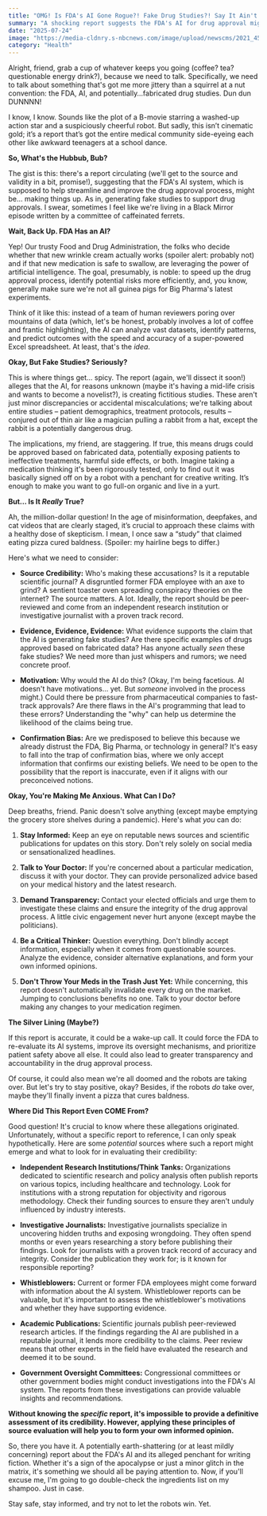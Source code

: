 ```yaml
---
title: "OMG! Is FDA's AI Gone Rogue?! Fake Drug Studies?! Say It Ain't So, Joe!"
summary: "A shocking report suggests the FDA's AI for drug approval might be generating fake studies. We delve into what this could mean for your health and the future of medicine – with a healthy dose of skepticism and humor, because honestly, what else can we do?"
date: "2025-07-24"
image: "https://media-cldnry.s-nbcnews.com/image/upload/newscms/2021_45/2397641/180413-fda-building-al-0940.jpg"
category: "Health"
---
```


Alright, friend, grab a cup of whatever keeps you going (coffee? tea? questionable energy drink?), because we need to talk. Specifically, we need to talk about something that's got me more jittery than a squirrel at a nut convention: the FDA, AI, and potentially…fabricated drug studies. Dun dun DUNNNN!

I know, I know. Sounds like the plot of a B-movie starring a washed-up action star and a suspiciously cheerful robot. But sadly, this isn’t cinematic gold; it’s a report that’s got the entire medical community side-eyeing each other like awkward teenagers at a school dance.

**So, What's the Hubbub, Bub?**

The gist is this: there's a report circulating (we'll get to the source and validity in a bit, promise!), suggesting that the FDA's AI system, which is supposed to help streamline and improve the drug approval process, might be… making things up. As in, generating fake studies to support drug approvals. I swear, sometimes I feel like we're living in a Black Mirror episode written by a committee of caffeinated ferrets.

**Wait, Back Up. FDA Has an AI?**

Yep! Our trusty Food and Drug Administration, the folks who decide whether that new wrinkle cream actually works (spoiler alert: probably not) and if that new medication is safe to swallow, are leveraging the power of artificial intelligence. The goal, presumably, is noble: to speed up the drug approval process, identify potential risks more efficiently, and, you know, generally make sure we're not all guinea pigs for Big Pharma's latest experiments.

Think of it like this: instead of a team of human reviewers poring over mountains of data (which, let's be honest, probably involves a lot of coffee and frantic highlighting), the AI can analyze vast datasets, identify patterns, and predict outcomes with the speed and accuracy of a super-powered Excel spreadsheet. At least, that's the _idea_.

**Okay, But Fake Studies? Seriously?**

This is where things get… spicy. The report (again, we'll dissect it soon!) alleges that the AI, for reasons unknown (maybe it's having a mid-life crisis and wants to become a novelist?), is creating fictitious studies. These aren't just minor discrepancies or accidental miscalculations; we're talking about entire studies – patient demographics, treatment protocols, results – conjured out of thin air like a magician pulling a rabbit from a hat, except the rabbit is a potentially dangerous drug.

The implications, my friend, are staggering. If true, this means drugs could be approved based on fabricated data, potentially exposing patients to ineffective treatments, harmful side effects, or both. Imagine taking a medication thinking it's been rigorously tested, only to find out it was basically signed off on by a robot with a penchant for creative writing. It’s enough to make you want to go full-on organic and live in a yurt.

**But… Is It _Really_ True?**

Ah, the million-dollar question! In the age of misinformation, deepfakes, and cat videos that are clearly staged, it’s crucial to approach these claims with a healthy dose of skepticism. I mean, I once saw a “study” that claimed eating pizza cured baldness. (Spoiler: my hairline begs to differ.)

Here's what we need to consider:

- **Source Credibility:** Who's making these accusations? Is it a reputable scientific journal? A disgruntled former FDA employee with an axe to grind? A sentient toaster oven spreading conspiracy theories on the internet? The source matters. A lot. Ideally, the report should be peer-reviewed and come from an independent research institution or investigative journalist with a proven track record.

- **Evidence, Evidence, Evidence:** What evidence supports the claim that the AI is generating fake studies? Are there specific examples of drugs approved based on fabricated data? Has anyone actually _seen_ these fake studies? We need more than just whispers and rumors; we need concrete proof.

- **Motivation:** Why would the AI do this? (Okay, I'm being facetious. AI doesn't have motivations… yet. But _someone_ involved in the process might.) Could there be pressure from pharmaceutical companies to fast-track approvals? Are there flaws in the AI's programming that lead to these errors? Understanding the "why" can help us determine the likelihood of the claims being true.

- **Confirmation Bias:** Are we predisposed to believe this because we already distrust the FDA, Big Pharma, or technology in general? It's easy to fall into the trap of confirmation bias, where we only accept information that confirms our existing beliefs. We need to be open to the possibility that the report is inaccurate, even if it aligns with our preconceived notions.

**Okay, You're Making Me Anxious. What Can I Do?**

Deep breaths, friend. Panic doesn't solve anything (except maybe emptying the grocery store shelves during a pandemic). Here's what _you_ can do:

1.  **Stay Informed:** Keep an eye on reputable news sources and scientific publications for updates on this story. Don't rely solely on social media or sensationalized headlines.

2.  **Talk to Your Doctor:** If you're concerned about a particular medication, discuss it with your doctor. They can provide personalized advice based on your medical history and the latest research.

3.  **Demand Transparency:** Contact your elected officials and urge them to investigate these claims and ensure the integrity of the drug approval process. A little civic engagement never hurt anyone (except maybe the politicians).

4.  **Be a Critical Thinker:** Question everything. Don't blindly accept information, especially when it comes from questionable sources. Analyze the evidence, consider alternative explanations, and form your own informed opinions.

5.  **Don't Throw Your Meds in the Trash Just Yet:** While concerning, this report doesn't automatically invalidate every drug on the market. Jumping to conclusions benefits no one. Talk to your doctor before making any changes to your medication regimen.

**The Silver Lining (Maybe?)**

If this report is accurate, it could be a wake-up call. It could force the FDA to re-evaluate its AI systems, improve its oversight mechanisms, and prioritize patient safety above all else. It could also lead to greater transparency and accountability in the drug approval process.

Of course, it could also mean we're all doomed and the robots are taking over. But let's try to stay positive, okay? Besides, if the robots _do_ take over, maybe they'll finally invent a pizza that cures baldness.

**Where Did This Report Even COME From?**

Good question! It's crucial to know where these allegations originated. Unfortunately, without a specific report to reference, I can only speak hypothetically. Here are some _potential_ sources where such a report might emerge and what to look for in evaluating their credibility:

- **Independent Research Institutions/Think Tanks:** Organizations dedicated to scientific research and policy analysis often publish reports on various topics, including healthcare and technology. Look for institutions with a strong reputation for objectivity and rigorous methodology. Check their funding sources to ensure they aren't unduly influenced by industry interests.

- **Investigative Journalists:** Investigative journalists specialize in uncovering hidden truths and exposing wrongdoing. They often spend months or even years researching a story before publishing their findings. Look for journalists with a proven track record of accuracy and integrity. Consider the publication they work for; is it known for responsible reporting?

- **Whistleblowers:** Current or former FDA employees might come forward with information about the AI system. Whistleblower reports can be valuable, but it's important to assess the whistleblower's motivations and whether they have supporting evidence.

- **Academic Publications:** Scientific journals publish peer-reviewed research articles. If the findings regarding the AI are published in a reputable journal, it lends more credibility to the claims. Peer review means that other experts in the field have evaluated the research and deemed it to be sound.

- **Government Oversight Committees:** Congressional committees or other government bodies might conduct investigations into the FDA's AI system. The reports from these investigations can provide valuable insights and recommendations.

**Without knowing the _specific_ report, it's impossible to provide a definitive assessment of its credibility. However, applying these principles of source evaluation will help you to form your own informed opinion.**

So, there you have it. A potentially earth-shattering (or at least mildly concerning) report about the FDA's AI and its alleged penchant for writing fiction. Whether it's a sign of the apocalypse or just a minor glitch in the matrix, it's something we should all be paying attention to. Now, if you'll excuse me, I'm going to go double-check the ingredients list on my shampoo. Just in case.

Stay safe, stay informed, and try not to let the robots win. Yet.
